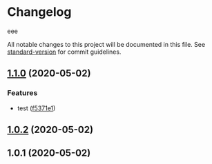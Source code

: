 # Changelog

eee

All notable changes to this project will be documented in this file. See [standard-version](https://github.com/conventional-changelog/standard-version) for commit guidelines.

## [1.1.0](https://github.com/FaureWu/test/compare/v1.0.2...v1.1.0) (2020-05-02)


### Features

* test ([f5371e1](https://github.com/FaureWu/test/commit/f5371e1ef2df5e125e84fdc2b793285582237a25))

## [1.0.2](https://github.com/FaureWu/test/compare/v1.0.1...v1.0.2) (2020-05-02)



## 1.0.1 (2020-05-02)
